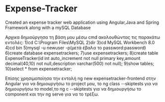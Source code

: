 # Expense-Tracker
Created an expense tracker web application using Angular,Java and Spring Framework along with a mySQL Database

Αρχικα δημιούργησα τη βάση μου μέσω cmd ακολουθώντας τις παρακάτω εντολές:
1)cd C:\Program Files\MySQL
2)dir
3)cd  MySQL Workbench 8.0
4)cd bin
5)mysql -u newuser -p(μετά έβαλα το password:password)
6)create database expensetrackers;
7)use expensetrackers;
8)create table ExpenseTracker(id int auto_increment not null primary key,amount decimal(40,10) not null,description varchar(500) not null);
9)show tables;
10)select * from expensetracker;

Eπίσης χρησιμοποίησα την εντολή ng new expensetracker-frontend στην Angular για να δημιουργήσω το project μου,
το ng class --skiptests για να δημιουργήσω το model,το ng c --skiptests για να δημιουργήσω το component και την ng serve για να το τρέξω. 

